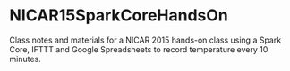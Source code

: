 # NICAR15SparkCoreHandsOn
Class notes and materials for a NICAR 2015 hands-on class using a Spark Core, IFTTT and Google Spreadsheets to record temperature every 10 minutes. 

